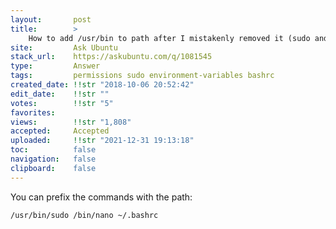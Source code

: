 ```yaml
---
layout:       post
title:        >
    How to add ∕usr∕bin to path after I mistakenly removed it (sudo and nano are no longer in path)
site:         Ask Ubuntu
stack_url:    https://askubuntu.com/q/1081545
type:         Answer
tags:         permissions sudo environment-variables bashrc
created_date: !!str "2018-10-06 20:52:42"
edit_date:    !!str ""
votes:        !!str "5"
favorites:    
views:        !!str "1,808"
accepted:     Accepted
uploaded:     !!str "2021-12-31 19:13:18"
toc:          false
navigation:   false
clipboard:    false
---
```


You can prefix the commands with the path:

``` 
/usr/bin/sudo /bin/nano ~/.bashrc

```
